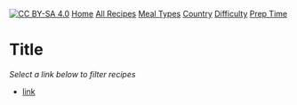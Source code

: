 [![CC BY-SA 4.0][cc-by-sa-image]][cc-by-sa]
[Home](https://github.com/wyattshanahan/Recipebox/blob/main/README.md) 
[All Recipes](https://github.com/wyattshanahan/Recipebox/blob/main/index/index.md) 
[Meal Types](https://github.com/wyattshanahan/Recipebox/blob/main/index/meal-category.md) 
[Country](https://github.com/wyattshanahan/Recipebox/blob/main/index/countries.md) 
[Difficulty](https://github.com/wyattshanahan/Recipebox/blob/main/index/difficulty.md) 
[Prep Time](https://github.com/wyattshanahan/Recipebox/blob/main/index/prep_time.md)

[cc-by-sa]: http://creativecommons.org/licenses/by-sa/4.0/
[cc-by-sa-image]: https://licensebuttons.net/l/by-sa/4.0/88x31.png
[cc-by-sa-shield]: https://img.shields.io/badge/License-CC%20BY--SA%204.0-lightgrey.svg

# Title

*Select a link below to filter recipes*

- [link](../bruh/link)

